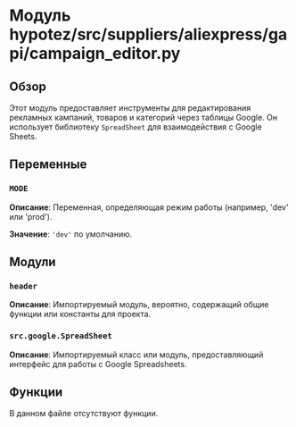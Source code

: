 # Модуль hypotez/src/suppliers/aliexpress/gapi/campaign_editor.py

## Обзор

Этот модуль предоставляет инструменты для редактирования рекламных кампаний, товаров и категорий через таблицы Google. Он использует библиотеку `SpreadSheet` для взаимодействия с Google Sheets.

## Переменные

### `MODE`

**Описание**:  Переменная, определяющая режим работы (например, 'dev' или 'prod').

**Значение**: `'dev'` по умолчанию.

## Модули

### `header`

**Описание**:  Импортируемый модуль, вероятно, содержащий общие функции или константы для проекта.

### `src.google.SpreadSheet`

**Описание**:  Импортируемый класс или модуль, предоставляющий интерфейс для работы с Google Spreadsheets.

## Функции

В данном файле отсутствуют функции.